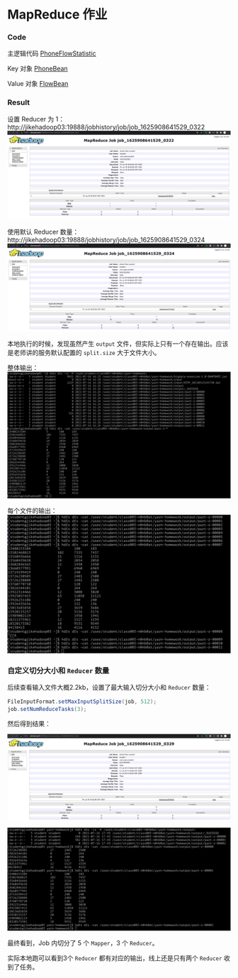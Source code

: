 # MapReduce 作业

### Code

主逻辑代码 [PhoneFlowStatistic](../bigdata-exercise/src/main/java/org/n0nb0at/phoneflow/PhoneFlowStatistic.java)

Key 对象 [PhoneBean](../bigdata-exercise/src/main/java/org/n0nb0at/phoneflow/PhoneBean.java)

Value 对象 [FlowBean](../bigdata-exercise/src/main/java/org/n0nb0at/phoneflow/FlowBean.java)

### Result

设置 Reducer 为 1：http://jikehadoop03:19888/jobhistory/job/job_1625908641529_0322
![设置 Reducer 为](JobResult_Reducer_1.jpeg)

使用默认 Reducer 数量：http://jikehadoop03:19888/jobhistory/job/job_1625908641529_0324
![使用默认 Reducer 数量](JobResult_Reducer_defult.jpeg)

本地执行的时候，发现虽然产生 `output` 文件，但实际上只有一个存在输出。应该是老师讲的服务默认配置的 `split.size` 大于文件大小。

整体输出：
![整体输出](cat_output.jpeg)

每个文件的输出：
![每个文件的输出](cat_output_each_file.jpeg)

### 自定义切分大小和 `Reducer` 数量

后续查看输入文件大概2.2kb，设置了最大输入切分大小和 `Reducer` 数量：

``` Java
FileInputFormat.setMaxInputSplitSize(job, 512);
job.setNumReduceTasks(3);
```

然后得到结果：

![3 个Reducer](JobResult_Reducer_3.jpeg)

![最大输入切分大小512](cat_output_maxInputSplitSize_512.jpeg)

最终看到，Job 内切分了 5 个 `Mapper`，3 个 `Reducer`。

实际本地跑可以看到3个 `Reducer` 都有对应的输出，线上还是只有两个 `Reducer` 收到了任务。

